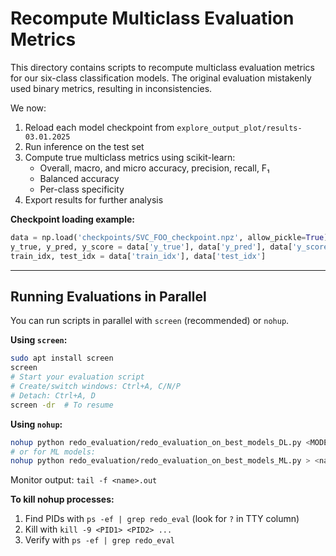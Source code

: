 # Recompute Multiclass Evaluation Metrics
This directory contains scripts to recompute multiclass evaluation metrics for our six-class classification models. The original evaluation mistakenly used binary metrics, resulting in inconsistencies.

We now:
1. Reload each model checkpoint from `explore_output_plot/results-03.01.2025`
2. Run inference on the test set
3. Compute true multiclass metrics using scikit-learn:
   - Overall, macro, and micro accuracy, precision, recall, F₁
   - Balanced accuracy
   - Per-class specificity
4. Export results for further analysis

**Checkpoint loading example:**
```python
data = np.load('checkpoints/SVC_FOO_checkpoint.npz', allow_pickle=True)
y_true, y_pred, y_score = data['y_true'], data['y_pred'], data['y_score']
train_idx, test_idx = data['train_idx'], data['test_idx']
```

---

## Running Evaluations in Parallel

You can run scripts in parallel with `screen` (recommended) or `nohup`.

**Using `screen`:**
```sh
sudo apt install screen
screen
# Start your evaluation script
# Create/switch windows: Ctrl+A, C/N/P
# Detach: Ctrl+A, D
screen -dr  # To resume
```

**Using `nohup`:**
```sh
nohup python redo_evaluation/redo_evaluation_on_best_models_DL.py <MODEL_NAME> > <name>.out &
# or for ML models:
nohup python redo_evaluation/redo_evaluation_on_best_models_ML.py > <name>.out &
```
Monitor output: `tail -f <name>.out`

**To kill nohup processes:**
1. Find PIDs with `ps -ef | grep redo_eval` (look for `?` in TTY column)
2. Kill with `kill -9 <PID1> <PID2> ...`
3. Verify with `ps -ef | grep redo_eval`

